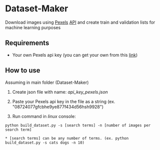 # Dataset-Maker

Download images using [Pexels](https://www.pexels.com/) [API](https://www.pexels.com/pt-br/api/documentation/) and create train and validation lists for machine learning purposes

## Requirements

* Your own Pexels api key (you can get your own from this [link](https://www.pexels.com/pt-br/api/))

## How to use

  Assuming in main folder (Dataset-Maker)

  1. Create json file with name: _api_key_pexels.json_
  
  2. Paste your Pexels api key in the file as a string (ex. "08724077gfcbhe9ye877f434d56hsh9928")

  3. Run command in _linux_ console:

    python build_dataset.py -s [search terms] -n [number of images per search term]
    
    * [search terms] can be any number of terms. (ex. python build_dataset.py -s cats dogs -n 10)
   
   
